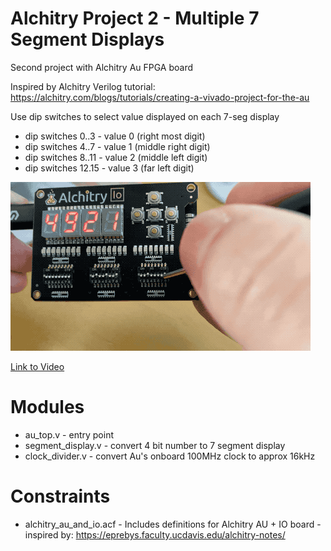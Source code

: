 # Alchitry Project 2 - Multiple 7 Segment Displays

Second project with Alchitry Au FPGA board

Inspired by Alchitry Verilog tutorial: https://alchitry.com/blogs/tutorials/creating-a-vivado-project-for-the-au

Use dip switches to select value displayed on each 7-seg display

- dip switches 0..3 - value 0 (right most digit)
- dip switches 4..7 - value 1 (middle right digit)
- dip switches 8..11 - value 2 (middle left digit)
- dip switches 12.15 - value 3 (far left digit)

 ![Multiple 7-Segments demo](https://github.com/JimKnowler/alchitry-verilog-exercises/raw/main/02-multiple-7-segment-displays/docs/multiple_segments_dip_switches.gif)

[Link to Video](https://github.com/JimKnowler/alchitry-verilog-exercises/raw/main/02-multiple-7-segment-displays/docs/multiple_segments_dip_switches.mov)

# Modules

- au_top.v - entry point
- segment_display.v - convert 4 bit number to 7 segment display
- clock_divider.v - convert Au's onboard 100MHz clock to approx 16kHz

# Constraints

- alchitry_au_and_io.acf - Includes definitions for Alchitry AU + IO board - inspired by: https://eprebys.faculty.ucdavis.edu/alchitry-notes/



